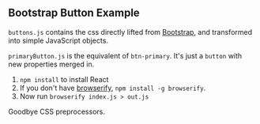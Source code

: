 ## Bootstrap Button Example
`buttons.js` contains the css directly lifted from [Bootstrap](http://getbootstrap.com), and transformed into simple JavaScript objects.

`primaryButton.js` is the equivalent of `btn-primary`. It's just a `button` with new properties merged in.

  1. `npm install` to install React
  2. If you don't have [browserify](http://browserify.org), `npm install -g browserify`.
  3. Now run `browserify index.js > out.js`

Goodbye CSS preprocessors.
